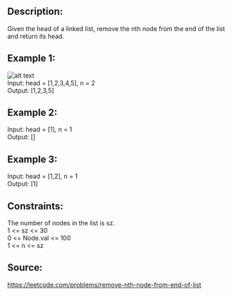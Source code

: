 ## Description:

Given the head of a linked list, remove the nth node from the end of the list and return its head.

## Example 1:

![alt text](https://assets.leetcode.com/uploads/2020/10/03/remove_ex1.jpg)  
Input: head = [1,2,3,4,5], n = 2  
Output: [1,2,3,5]

## Example 2:

Input: head = [1], n = 1  
Output: []

## Example 3:

Input: head = [1,2], n = 1  
Output: [1]

## Constraints:

The number of nodes in the list is sz.  
1 <= sz <= 30  
0 <= Node.val <= 100  
1 <= n <= sz

## Source:

https://leetcode.com/problems/remove-nth-node-from-end-of-list
